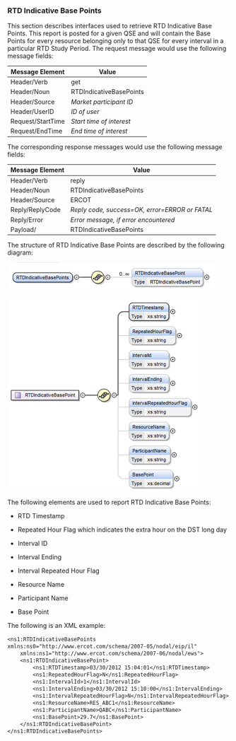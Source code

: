 ### RTD Indicative Base Points

This section describes interfaces used to retrieve RTD Indicative Base
Points. This report is posted for a given QSE and will contain the
Base Points for every resource belonging only to that QSE for every
interval in a particular RTD Study Period. The request message would
use the following message fields:

| <span class="mark">Message Element</span> | <span class="mark">Value</span> |
|-------------------------------------------|---------------------------------|
| Header/Verb                               | get                             |
| Header/Noun                               | RTDIndicativeBasePoints         |
| Header/Source                             | *Market participant ID*         |
| Header/UserID                             | *ID of user*                    |
| Request/StartTime                         | *Start time of interest*        |
| Request/EndTime                           | *End time of interest*          |

The corresponding response messages would use the following message
fields:

| <span class="mark">Message Element</span> | <span class="mark">Value</span>                |
|-------------------------------------------|------------------------------------------------|
| Header/Verb                               | reply                                          |
| Header/Noun                               | RTDIndicativeBasePoints                        |
| Header/Source                             | ERCOT                                          |
| Reply/ReplyCode                           | *Reply code, success=OK, error=ERROR or FATAL* |
| Reply/Error                               | *Error message, if error encountered*          |
| Payload/                                  | RTDIndicativeBasePoints                        |

The structure of RTD Indicative Base Points are described by the
following diagram:

![RTDIndicativeBasePoints Structure](../Images/RTDIndicativeBasePoints_Structure.png)

![RTDIndicativeBasePoint Structure](../Images/RTDIndicativeBasePoint_Structure.png)

The following elements are used to report RTD Indicative Base Points:

- RTD Timestamp

- Repeated Hour Flag which indicates the extra hour on the DST long day

- Interval ID

- Interval Ending

- Interval Repeated Hour Flag

- Resource Name

- Participant Name

- Base Point

The following is an XML example:

~~~
<ns1:RTDIndicativeBasePoints xmlns:ns0="http://www.ercot.com/schema/2007-05/nodal/eip/il"
    xmlns:ns1="http://www.ercot.com/schema/2007-06/nodal/ews">
    <ns1:RTDIndicativeBasePoint>
        <ns1:RTDTimestamp>03/30/2012 15:04:01</ns1:RTDTimestamp>
        <ns1:RepeatedHourFlag>N</ns1:RepeatedHourFlag>
        <ns1:IntervalId>1</ns1:IntervalId>
        <ns1:IntervalEnding>03/30/2012 15:10:00</ns1:IntervalEnding>
        <ns1:IntervalRepeatedHourFlag>N</ns1:IntervalRepeatedHourFlag>
        <ns1:ResourceName>RES_ABC1</ns1:ResourceName>
        <ns1:ParticipantName>QABC</ns1:ParticipantName>
        <ns1:BasePoint>29.7</ns1:BasePoint>
    </ns1:RTDIndicativeBasePoint>
</ns1:RTDIndicativeBasePoints>
~~~

